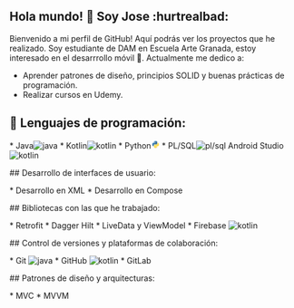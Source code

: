 <!-- in your header -->
<link rel="stylesheet" href="https://cdn.jsdelivr.net/gh/devicons/devicon@latest/devicon.min.css">

<!-- in your body -->
## Hola mundo! :wave: Soy Jose :hurtrealbad:
Bienvenido a mi perfil de GitHub! Aquí podrás ver los proyectos que he realizado.
Soy estudiante de DAM en Escuela Arte Granada, estoy interesado en el desarrrollo móvil :iphone:.
Actualmente me dedico a:
* Aprender patrones de diseño, principios SOLID y buenas prácticas de programación.
* Realizar cursos en Udemy.
## :hammer: Lenguajes de programación:
<p align = "left">
 * Java<img src='https://cdn.jsdelivr.net/gh/devicons/devicon/icons/java/java-original.svg' alt="java" width="15" height="15">
 * Kotlin<img src='https://cdn.jsdelivr.net/gh/devicons/devicon/icons/kotlin/kotlin-original.svg' alt="kotlin" width="15" height="15">
 * Python<img src='https://github.com/devicons/devicon/blob/v2.15.1/icons/python/python-original.svg' alt="kotlin" width="15" height="15">
 * PL/SQL<img src='https://upload.wikimedia.org/wikipedia/fr/thumb/6/68/Oracle_SQL_Developer_logo.svg/1200px-Oracle_SQL_Developer_logo.svg.png' alt="pl/sql" width="15" height="15">
   Android Studio<img src='https://cdn.jsdelivr.net/gh/devicons/devicon/icons/androidstudio/androidstudio-original.svg' alt="kotlin" width="15" height="15">
</p>
## Desarrollo de interfaces de usuario:
<p align = "left">
* Desarrollo en XML
* Desarrollo en Compose  
</p>
## Bibliotecas con las que he trabajado:
<p align = "left">
* Retrofit
* Dagger Hilt  
* LiveData y ViewModel
* Firebase <img src='https://cdn.jsdelivr.net/gh/devicons/devicon/icons/firebase/firebase-plain.svg' alt="kotlin" width="15" height="15">
</p>
## Control de versiones y plataformas de colaboración:
<p align = "left">
* Git <img src='https://cdn.jsdelivr.net/gh/devicons/devicon/icons/git/git-original.svg' alt="java" width="15" height="15">
* GitHub <img src='https://cdn.jsdelivr.net/gh/devicons/devicon/icons/github/github-original.svg' alt="kotlin" width="15" height="15">
* GitLab  
</p>
## Patrones de diseño y arquitecturas:
<p align = "left">
* MVC
* MVVM
</p>

  




